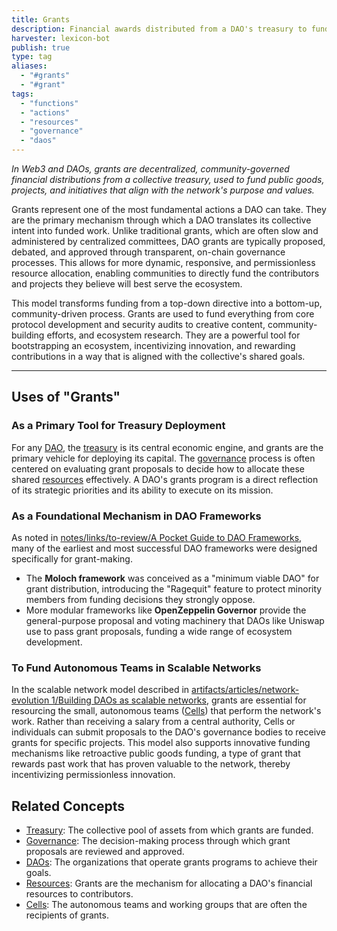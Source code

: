 ```yaml
---
title: Grants
description: Financial awards distributed from a DAO's treasury to fund projects, teams, and individuals whose work advances the organization's purpose, without the expectation of repayment.
harvester: lexicon-bot
publish: true
type: tag
aliases:
  - "#grants"
  - "#grant"
tags:
  - "functions"
  - "actions"
  - "resources"
  - "governance"
  - "daos"
---
```


*In Web3 and DAOs, grants are decentralized, community-governed financial distributions from a collective treasury, used to fund public goods, projects, and initiatives that align with the network's purpose and values.*

Grants represent one of the most fundamental actions a DAO can take. They are the primary mechanism through which a DAO translates its collective intent into funded work. Unlike traditional grants, which are often slow and administered by centralized committees, DAO grants are typically proposed, debated, and approved through transparent, on-chain governance processes. This allows for more dynamic, responsive, and permissionless resource allocation, enabling communities to directly fund the contributors and projects they believe will best serve the ecosystem.

This model transforms funding from a top-down directive into a bottom-up, community-driven process. Grants are used to fund everything from core protocol development and security audits to creative content, community-building efforts, and ecosystem research. They are a powerful tool for bootstrapping an ecosystem, incentivizing innovation, and rewarding contributions in a way that is aligned with the collective's shared goals.

---

## Uses of "Grants"

### As a Primary Tool for Treasury Deployment

For any [DAO](tags/daos.md), the [treasury](tags/treasury.md) is its central economic engine, and grants are the primary vehicle for deploying its capital. The [governance](tags/governance.md) process is often centered on evaluating grant proposals to decide how to allocate these shared [resources](tags/resources.md) effectively. A DAO's grants program is a direct reflection of its strategic priorities and its ability to execute on its mission.

### As a Foundational Mechanism in DAO Frameworks

As noted in [notes/links/to-review/A Pocket Guide to DAO Frameworks](notes/links/to-review/A%20Pocket%20Guide%20to%20DAO%20Frameworks), many of the earliest and most successful DAO frameworks were designed specifically for grant-making.
- The **Moloch framework** was conceived as a "minimum viable DAO" for grant distribution, introducing the "Ragequit" feature to protect minority members from funding decisions they strongly oppose.
- More modular frameworks like **OpenZeppelin Governor** provide the general-purpose proposal and voting machinery that DAOs like Uniswap use to pass grant proposals, funding a wide range of ecosystem development.

### To Fund Autonomous Teams in Scalable Networks

In the scalable network model described in [artifacts/articles/network-evolution 1/Building DAOs as scalable networks](artifacts/articles/network-evolution%201/Building%20DAOs%20as%20scalable%20networks), grants are essential for resourcing the small, autonomous teams ([Cells](drafts/test-resources/test-pattern.md)) that perform the network's work. Rather than receiving a salary from a central authority, Cells or individuals can submit proposals to the DAO's governance bodies to receive grants for specific projects. This model also supports innovative funding mechanisms like retroactive public goods funding, a type of grant that rewards past work that has proven valuable to the network, thereby incentivizing permissionless innovation.

## Related Concepts

- [Treasury](tags/treasury.md): The collective pool of assets from which grants are funded.
- [Governance](tags/governance.md): The decision-making process through which grant proposals are reviewed and approved.
- [DAOs](tags/daos.md): The organizations that operate grants programs to achieve their goals.
- [Resources](tags/resources.md): Grants are the mechanism for allocating a DAO's financial resources to contributors.
- [Cells](drafts/test-resources/test-pattern.md): The autonomous teams and working groups that are often the recipients of grants.
